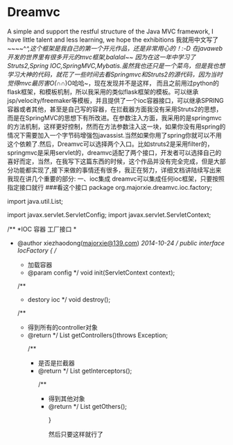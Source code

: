 Dreamvc
=================================== 
A simple and support the restful structure of the Java MVC framework, I have little talent and less learning, we hope the exhibitions
  我就用中文写了~~~~^_^,这个框架是我自己的第一个开元作品，还是非常用心的！:-D 在javaweb开发的世界里有很多开元的mvc框架,balalal~~  因为在这一年中学习了Struts2,Spring IOC,SpringMVC,Mybatis.虽然我也还只是一个菜鸟，但是我也想学习大神的代码，就花了一些时间去看Springmvc和Struts2的源代码，因为当时觉得mvc最厉害O(∩_∩)O哈哈~，现在发现并不是这样，
  而且之前用过python的flask框架，和模板机制，所以我采用的类似flask框架的模板。可以继承jsp/velocity/freemaker等模板，并且提供了一个ioc容器接口，可以继承SPRING容器或者其他，甚至是自己写的容器，在拦截器方面我没有采用Struts2的思想，而是在SpringMVC的思想下有所改进。在参数注入方面，我采用的是springmvc的方法机制，这样更好控制，然而在方法参数注入这一块，如果你没有用spring的情况下需要加入一个字节码增强包javassist.当然如果你用了spring你就可以不用这个依赖了.然后，Dreamvc可以选择两个入口。比如struts2是采用filter的，springmvc是采用servlet的，dreamvc适配了两个接口，开发者可以选择自己的喜好而定，当然，在我写下这篇东西的时候，这个作品并没有完全完成，但是大部分功能都实现了,接下来做的事情还有很多，我正在努力，详细文档讲陆续写出来
  我现在讲几个重要的部分:
  一、ioc集成
    dreamvc可以集成任何ioc框架，只要按照指定接口就行
###看这个接口
package org.majorxie.dreamvc.ioc.factory;

import java.util.List;

import javax.servlet.ServletConfig;
import javax.servlet.ServletContext;



/**
 *IOC 容器 工厂接口
 *
 * @author xiezhaodong(majorxie@139.com)
 *2014-10-24
 */
public interface IocFactory {
	/**
	 * 加载容器
	 * @param config
	 */
	void init(ServletContext context);
	
	
	/**
	 * destory ioc
	 */
	void destroy();
	
	
	/**
	 * 得到所有的controller对象
	 * @return
	 */
	List<Object> getControllers()throws Exception;
	
	/**
	 * 是否是拦截器
	 * @return
	 */
	List<Object> getInterceptors();
	
	/**
	 * 得到其他对象
	 * @return
	 */
	List<Object> getOthers();
	
	
	
	
	
}





然后只要这样就行了


  
  
  
  
